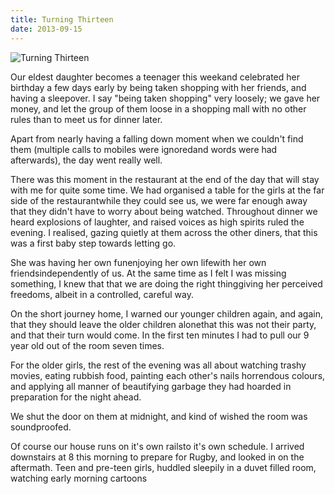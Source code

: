 ```yaml
---
title: Turning Thirteen
date: 2013-09-15
---
```


![Turning Thirteen](https://source.unsplash.com/2aFp6EWWs58/1600x900)

Our eldest daughter becomes a teenager this weekand celebrated her birthday a few days early by being taken shopping with her friends, and having a sleepover. I say "being taken shopping" very loosely; we gave her money, and let the group of them loose in a shopping mall with no other rules than to meet us for dinner later.

Apart from nearly having a falling down moment when we couldn't find them (multiple calls to mobiles were ignoredand words were had afterwards), the day went really well.

There was this moment in the restaurant at the end of the day that will stay with me for quite some time. We had organised a table for the girls at the far side of the restaurantwhile they could see us, we were far enough away that they didn't have to worry about being watched. Throughout dinner we heard explosions of laughter, and raised voices as high spirits ruled the evening. I realised, gazing quietly at them across the other diners, that this was a first baby step towards letting go.

She was having her own funenjoying her own lifewith her own friendsindependently of us. At the same time as I felt I was missing something, I knew that that we are doing the right thinggiving her perceived freedoms, albeit in a controlled, careful way.

On the short journey home, I warned our younger children again, and again, that they should leave the older children alonethat this was not their party, and that their turn would come. In the first ten minutes I had to pull our 9 year old out of the room seven times.

For the older girls, the rest of the evening was all about watching trashy movies, eating rubbish food, painting each other's nails horrendous colours, and applying all manner of beautifying garbage they had hoarded in preparation for the night ahead.

We shut the door on them at midnight, and kind of wished the room was soundproofed.

Of course our house runs on it's own railsto it's own schedule. I arrived downstairs at 8 this morning to prepare for Rugby, and looked in on the aftermath. Teen and pre-teen girls, huddled sleepily in a duvet filled room, watching early morning cartoons